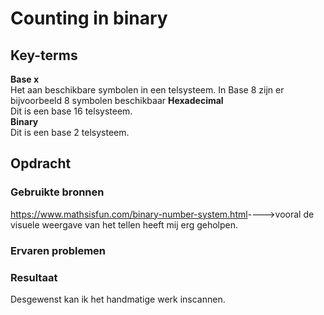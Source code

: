 # Counting in binary


## Key-terms
**Base x**  
Het aan beschikbare symbolen in een telsysteem. In Base 8 zijn er bijvoorbeeld 8 symbolen beschikbaar
**Hexadecimal**  
Dit is een base 16 telsysteem.   
**Binary**  
Dit is een base 2 telsysteem.  


## Opdracht
### Gebruikte bronnen
<https://www.mathsisfun.com/binary-number-system.html>---->vooral de visuele weergave van het tellen heeft mij erg geholpen. 
### Ervaren problemen


### Resultaat
Desgewenst kan ik het handmatige werk inscannen. 
